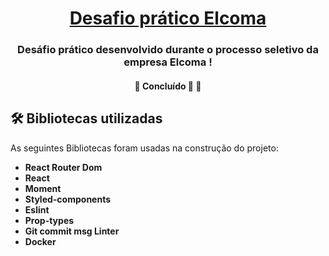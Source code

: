 <h1 align="center">
     <a href="#" alt="site de despesa"> Desafio prático Elcoma </a>
</h1>

<h3 align="center">
   Desáfio prático desenvolvido durante o processo seletivo da empresa Elcoma !
</h3>

<h4 align="center">
	🚧   Concluído 🚀 🚧
</h4>

## 🛠 Bibliotecas utilizadas

As seguintes Bibliotecas foram usadas na construção do projeto:

-   **React Router Dom**
-   **React**
-   **Moment**
-   **Styled-components**
-   **Eslint**
-   **Prop-types**
-   **Git commit msg Linter**
-   **Docker**

